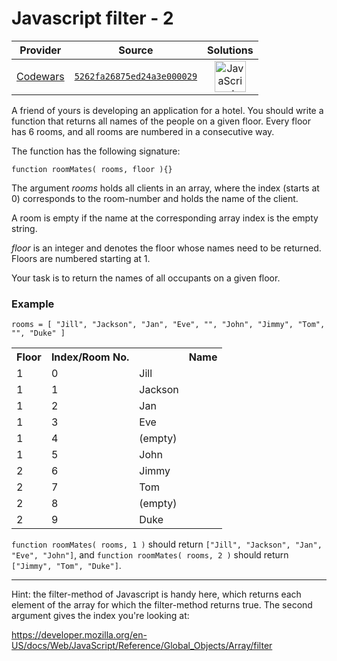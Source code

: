 [_metadata_:generated]: - "true"

# Javascript filter - 2

<!-- INFO TABLE BEGIN -->

| Provider                                        | Source                                                                               | Solutions                                                                                                                                                    |
| :---------------------------------------------: | :----------------------------------------------------------------------------------: | :----------------------------------------------------------------------------------------------------------------------------------------------------------: |
| [Codewars](../../../docs/providers/Codewars.md) | [`5262fa26875ed24a3e000029`](https://www.codewars.com/kata/5262fa26875ed24a3e000029) | [<img src="https://res.cloudinary.com/rascaltwo/image/upload/v1631924076/javascript_ehszr7.svg" alt="JavaScript" title="JavaScript" width="50" />](solve.js) |

<!-- INFO TABLE END -->

A friend of yours is developing an application for a hotel. You should write a function that returns all names of the people on a given floor. Every floor has 6 rooms, and all rooms are numbered in a consecutive way.

The function has the following signature:

```
function roomMates( rooms, floor ){}
```

The argument *rooms* holds all clients in an array, where the index (starts at 0) corresponds to the room-number and holds the name of the client.

A room is empty if the name at the corresponding array index is the empty string.

*floor* is an integer and denotes the floor whose names need to be returned. Floors are numbered starting at 1.

Your task is to return the names of all occupants on a given floor.

### Example

```
rooms = [ "Jill", "Jackson", "Jan", "Eve", "", "John", "Jimmy", "Tom", "", "Duke" ]
```

<table style="width:100%">
  <tr>
    <th>Floor</th>
    <th>Index/Room No.<th>
    <th>Name</th>
  </tr>
  <tr>
    <td>1</td>
    <td>0</td>
    <td>Jill</td>
  </tr>
  <tr>
    <td>1</td>
    <td>1</td>
    <td>Jackson</td>
  </tr>
  <tr>
    <td>1</td>
    <td>2</td>
    <td>Jan</td>
  </tr>
  <tr>
    <td>1</td>
    <td>3</td>
    <td>Eve</td>
  </tr>
  <tr>
    <td>1</td>
    <td>4</td>
    <td>(empty)</td>
  </tr>
  <tr>
    <td>1</td>
    <td>5</td>
    <td>John</td>
  </tr>
    <tr>
    <td>2</td>
    <td>6</td>
    <td>Jimmy</td>
  </tr>
    <tr>
    <td>2</td>
    <td>7</td>
    <td>Tom</td>
  </tr>
    <tr>
    <td>2</td>
    <td>8</td>
    <td>(empty)</td>
  </tr>
  <tr>
    <td>2</td>
    <td>9</td>
    <td>Duke</td>
  </tr>
</table>

`function roomMates( rooms, 1 )` should return `["Jill", "Jackson", "Jan", "Eve", "John"]`, and
`function roomMates( rooms, 2 )` should return `["Jimmy", "Tom", "Duke"]`.

<hr>

Hint: the filter-method of Javascript is handy here, which returns each element of the array for which the filter-method returns true. The second argument gives the index you're looking at:

https://developer.mozilla.org/en-US/docs/Web/JavaScript/Reference/Global_Objects/Array/filter
